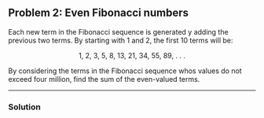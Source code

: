 ## Problem 2: Even Fibonacci numbers

Each new term in the Fibonacci sequence is generated y adding the previous two terms. By starting with 1 and 2, the first 10 terms will be: 
<p align="center">1, 2, 3, 5, 8, 13, 21, 34, 55, 89, . . .</p>
By considering the terms in the Fibonacci sequence whos values do not exceed four million, find the sum of the even-valued terms.

---
### Solution

